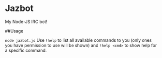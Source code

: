 Jazbot
======

My Node-JS IRC bot!

##Usage

`node jazbot.js`
Use `!help` to list all available commands to you (only ones you have permission to use will be shown) and `!help <cmd>` to show help for a specific command.